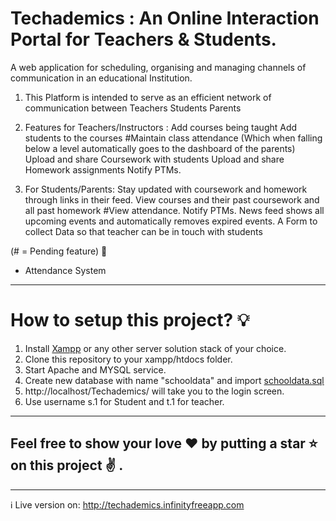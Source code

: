 # Techademics : An Online Interaction Portal for Teachers &amp; Students.

A web application for scheduling, organising and managing channels of communication in an educational Institution.

1. This Platform is intended to serve as an efficient network of communication between
Teachers
Students
Parents
2. Features for Teachers/Instructors :
Add courses being taught
Add students to the courses
#Maintain class attendance (Which when falling below a level automatically goes to the dashboard of the parents)
Upload and share Coursework with students
Upload and share Homework assignments
Notify PTMs.

3. For Students/Parents:
Stay updated with coursework and homework through links in their feed.
View courses and their past coursework and all past homework
#View attendance.
Notify PTMs.
News feed shows all upcoming events and automatically removes expired events.
A Form to collect Data so that teacher can be in touch with students

(# = Pending feature) :rocket:
- Attendance System

-----------------------
# How to setup this project? :bulb:

1. Install [Xampp](https://www.apachefriends.org/index.html) or any other server solution stack of your choice.
2. Clone this repository to your xampp/htdocs folder.
3. Start Apache and MYSQL service.
4. Create new database with name "schooldata" and import [schooldata.sql](https://github.com/DeepanshuGOYAL05/Techademics/blob/master/mysql%20database/schooldata.sql)
5. http://localhost/Techademics/ will take you to the login screen.
6. Use username s.1 for Student and t.1 for teacher.

---------------------
## Feel free to show your love :heart: by putting a star :star: on this project :v: .
----------------------

:information_source: Live version on: http://techademics.infinityfreeapp.com
